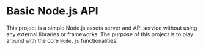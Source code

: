 # Basic Node.js API

This project is a simple Node.js assets server and API service without using any external libraries
or frameworks. The purpose of this project is to play around with the core `Node.js`
functionalities.

